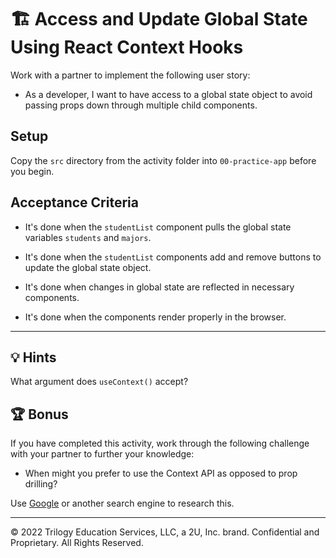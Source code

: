 # 🏗️ Access and Update Global State Using React Context Hooks

Work with a partner to implement the following user story:

* As a developer, I want to have access to a global state object to avoid passing props down through multiple child components.

## Setup

Copy the `src` directory from the activity folder into `00-practice-app` before you begin.

## Acceptance Criteria

* It's done when the `studentList` component pulls the global state variables `students` and `majors`.

* It's done when the `studentList` components add and remove buttons to update the global state object.

* It's done when changes in global state are reflected in necessary components.

* It's done when the components render properly in the browser.

---

## 💡 Hints

What argument does `useContext()` accept?

## 🏆 Bonus

If you have completed this activity, work through the following challenge with your partner to further your knowledge:

* When might you prefer to use the Context API as opposed to prop drilling?

Use [Google](https://google.com) or another search engine to research this.

---
© 2022 Trilogy Education Services, LLC, a 2U, Inc. brand. Confidential and Proprietary. All Rights Reserved.
